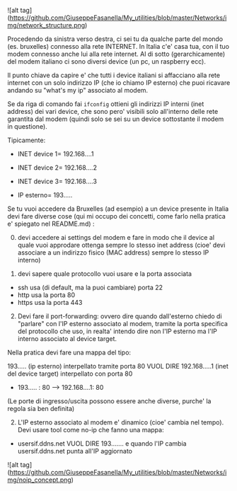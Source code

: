 
![alt tag] (https://github.com/GiuseppeFasanella/My_utilities/blob/master/Networks/img/network_structure.png)

Procedendo da sinistra verso destra, ci sei tu da qualche parte del mondo (es. bruxelles) connesso alla rete INTERNET.
In Italia c'e' casa tua, con il tuo modem connesso anche lui alla rete internet. Al di sotto (gerarchicamente) del 
modem italiano ci sono diversi device (un pc, un raspberry ecc).

Il punto chiave da capire e' che tutti i device italiani si affacciano alla rete internet con un solo indirizzo IP
(che io chiamo IP esterno) che puoi ricavare andando su "what's my ip" associato al modem.

Se da riga di comando fai `ifconfig` ottieni gli indirizzi IP interni (inet address) dei vari device, che sono pero' visibili
solo all'interno delle rete garantita dal modem (quindi solo se sei su un device sottostante il modem in questione).

Tipicamente:

* INET device 1= 192.168....1
* INET device 2= 192.168....2
* INET device 3= 192.168....3

* IP esterno= 193.....

Se tu vuoi accedere da Bruxelles (ad esempio) a un device presente in Italia devi fare diverse cose
(qui mi occupo dei concetti, come farlo nella pratica e' spiegato nel README.md) :

0) devi accedere ai settings del modem e fare in modo che il device al quale vuoi approdare ottenga sempre lo stesso
inet address (cioe' devi associare a un indirizzo fisico (MAC address) sempre lo stesso IP interno)

1) devi sapere quale protocollo vuoi usare e la porta associata

* ssh usa (di default, ma la puoi cambiare) porta 22
* http usa la porta 80
* https usa la porta 443

2) Devi fare il port-forwarding: ovvero dire quando dall'esterno chiedo di "parlare" con l'IP esterno associato al modem, tramite
la porta specifica del protocollo che uso, in realta' intendo dire non l'IP esterno ma l'IP interno associato al device target.

Nella pratica devi fare una mappa del tipo:

193..... (ip esterno) interpellato tramite porta 80  VUOL DIRE 192.168.....1 (inet del device target) interpellato con porta 80

* 193..... : 80 --> 192.168....1: 80

(Le porte di ingresso/uscita possono essere anche diverse, purche' la regola sia ben definita)

2) L'IP esterno associato al modem e' dinamico (cioe' cambia nel tempo). Devi usare tool come no-ip che fanno una mappa:

* usersif.ddns.net VUOL DIRE 193....... e quando l'IP cambia usersif.ddns.net punta all'IP aggiornato

![alt tag] (https://github.com/GiuseppeFasanella/My_utilities/blob/master/Networks/img/noip_concept.png)

